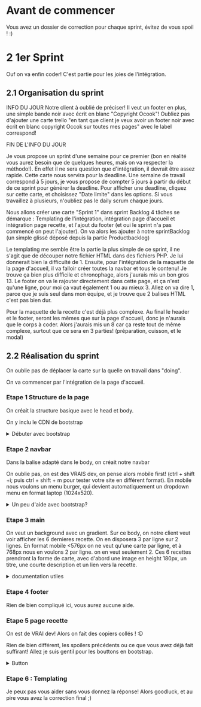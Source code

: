 # Avant de commencer 

Vous avez un dossier de correction pour chaque sprint, évitez de vous spoil ! :) 

# 2 1er Sprint
Ouf on va enfin coder! C'est partie pour les joies de l'intégration.

## 2.1 Organisation du sprint
INFO DU JOUR
Notre client à oublié de préciser! Il veut un footer en plus, une simple bande noir avec écrit en blanc "Copyright Ocook"! Oubliez pas d'ajouter une carte trello "en tant que client je veux avoir un footer noir avec écrit en blanc copyright Occok sur toutes mes pages" avec le label correspond!

FIN DE L'INFO DU JOUR

Je vous propose un sprint d'une semaine pour ce premier (bon en réalité vous aurez besoin que de quelques heures, mais on va respecter la méthodo!). En effet il ne sera question que d'intégration, il devrait être assez rapide. Cette carte nous servira pour la deadline. Une semaine de travail correspond à 5 jours, je vous propose de compter 5 jours à partir du début de ce sprint pour générer la deadline. Pour afficher une deadline, cliquez sur cette carte, et choisissez "Date limite" dans les options. Si vous travaillez à plusieurs, n'oubliez pas le daily scrum chaque jours.

Nous allons créer une carte "Sprint 1" dans sprint Backlog 4 tâches se démarque : Templating de l'intégration, intégration page d'accueil et intégration page recette, et l'ajout du footer (et oui le sprint n'a pas commencé on peut l'ajouter). On va alors les ajouter à notre sprintBacklog (un simple glissé déposé depuis la partie Productbacklog)

Le templating me semble être la partie la plus simple de ce sprint, il ne s'agit que de découper notre fichier HTML dans des fichiers PHP. Je lui donnerait bien la difficulté de 1. Ensuite, pour l'intégration de la maquette de la page d'accueil, il va falloir créer toutes la navbar et tous le contenu! Je trouve ça bien plus difficile et chronophage, alors j'aurais mis un bon gros 13. Le footer on va le rajouter directement dans cette page, et ça n'est qu'une ligne, pour moi ça vaut également 1 ou au mieux 3. Allez on va dire 1, parce que je suis seul dans mon équipe, et je trouve que 2 balises HTML c'est pas bien dur.

Pour la maquette de la recette c'est déjà plus complexe. Au final le header et le footer, seront les mêmes que sur la page d'accueil, donc je n'aurais que le corps à coder. Alors j'aurais mis un 8 car ça reste tout de même complexe, surtout que ce sera en 3 parties! (préparation, cuisson, et le modal)

## 2.2 Réalisation du sprint

On oublie pas de déplacer la carte sur la quelle on travail dans "doing".

On va commencer par l'intégration de la page d'accueil.

### Etape 1 Structure de la page

On créait la structure basique avec le head et body.

On y inclu le CDN de bootstrap
<details><summary>Débuter avec bootstrap</summary>
https://getbootstrap.com/docs/4.3/getting-started/introduction/
</details>

### Etape 2 navbar

Dans la balise adapté dans le body, on créait notre navbar

On oublie pas, on est des VRAIS dev, on pense alors mobile first! (ctrl + shift +i; puis ctrl + shift + m pour tester votre site en différent format).
En mobile nous voulons un menu burger, qui devient automatiquement un dropdown menu en format laptop (1024x520).

<details><summary>Un peu d'aide avec bootstrap?</summary>



https://getbootstrap.com/docs/4.3/components/navbar/

Pour le logo et le bg : 

https://getbootstrap.com/docs/4.0/utilities/colors/
https://getbootstrap.com/docs/4.0/utilities/borders/

<details><summary>Solution</summary

<details><summary>Navbar</summary>

``` html
    <header>
        <nav class="navbar navbar-expand-lg navbar-dark bg-success">
            <a class="navbar-brand" href="#"><span class="text-light">O</span><span
                    class="text-success bg-light border border-left-0 border rounded-circle">cook</span></a>
            <button class="navbar-toggler collapsed" type="button" data-toggle="collapse"
                data-target="#navbarNavDropdown" aria-controls="navbarNavDropdown" aria-expanded="false"
                aria-label="Toggle navigation">
                <span class="navbar-toggler-icon"></span>
            </button>
            <div class="collapse navbar-collapse" id="navbarNavDropdown">
                <ul class="navbar-nav">
                    <li class="nav-item dropdown">
                        <a class="nav-link dropdown-toggle" href="#" id="navbarDropdownMenuLink" role="button"
                            data-toggle="dropdown" aria-haspopup="true" aria-expanded="false">
                            Viandes
                        </a>
                        <div class="dropdown-menu" aria-labelledby="navbarDropdownMenuLink">
                            <a class="dropdown-item" href="#">Boeuf</a>
                            <a class="dropdown-item" href="#">Poulet</a>
                            <a class="dropdown-item" href="#">Tofu</a>
                        </div>
                    </li>
                </ul>
            </div>
        </nav>
    </header>
```

</details>

</details>
</details>

### Etape 3 main

On veut un background avec un gradient. Sur ce body, on notre client veut voir afficher les 6 dernieres recette. On en disposera 3 par ligne sur 2 lignes. En format mobile <576px on ne veut qu'une carte par ligne, et à 768px nous en voulons 2 par ligne. on en veut seulement 2.
Ces 6 recettes prendront la forme de carte, avec d'abord une image en height 180px, un titre, une courte description et un lien vers la recette.

<details><summary>documentation utiles</summary>
Pour le background https://developer.mozilla.org/fr/docs/Web/CSS/linear-gradient

Pour les cartes et la gestion de leur disposition :
https://getbootstrap.com/docs/4.0/layout/grid/
https://getbootstrap.com/docs/4.0/components/card/
https://getbootstrap.com/docs/4.0/utilities/spacing/

Pour la taille des images :
https://www.w3schools.com/css/css_dimension.asp
<details><summary>Solution</summary>
</details>

``` html
    <main>
        <div class="container mx-auto my-4">
            <div class="row d-flex justify-content-around">
                <div class="card col-lg-3 m-2">
                    <img class="card-img-top center mt-1" src="utils/images/img1.jpg" alt="Churos">
                    <div class="card-body">
                        <h5 class="card-title">Tarte à la claque</h5>
                        <p class="card-text">Lorem ipsum dolor sit amet consectetur adipisicing elit. Optio iure consequatur aperiam repudiandae ipsam exercitationem dolorum rem quaerat vitae officia?
                            content.</p>
                        <a href="#" class="btn btn-primary">Voir la recette</a>
                    </div>
                </div>
                <div class="card col-lg-3 m-2">
                    <img class="card-img-top center mt-1" src="utils/images/img1.jpg" alt="Churos">
                    <div class="card-body">
                        <h5 class="card-title">Churros de m&m's</h5>
                        <p class="card-text">Lorem ipsum dolor sit amet consectetur adipisicing elit. Debitis ratione in repudiandae consequuntur ad repellendus vero numquam eius! Earum, eligendi!
                            </p>
                        <a href="#" class="btn btn-primary">Voir la recette</a>
                    </div>
                </div>
                <div class="card col-lg-3 m-2">
                    <img class="card-img-top center mt-1" src="utils/images/img1.jpg" alt="Churos">
                    <div class="card-body">
                        <h5 class="card-title">Recette random #2</h5>
                        <p class="card-text">Lorem ipsum dolor sit amet consectetur adipisicing elit. Debitis ratione in repudiandae consequuntur ad repellendus vero
                        numquam eius! Earum, eligendi!</p>
                        <a href="#" class="btn btn-primary">Voir la recette</a>
                    </div>
                </div>
                <div class="card col-lg-3 m-2">
                    <img class="card-img-top center mt-1" src="utils/images/img1.jpg" alt="Churos">
                    <div class="card-body">
                        <h5 class="card-title">Croquette pour oiseau</h5>
                        <p class="card-text">Lorem ipsum dolor sit amet consectetur adipisicing elit. Debitis ratione in repudiandae consequuntur ad repellendus vero
                        numquam eius! Earum, eligendi!</p>
                        <a href="#" class="btn btn-primary">Voir la recette</a>
                    </div>
                </div>
                <div class="card col-lg-3 m-2">
                    <img class="card-img-top center mt-1" src="utils/images/img1.jpg" alt="Churos">
                    <div class="card-body">
                        <h5 class="card-title">Canard au Pierre</h5>
                        <p class="card-text">Lorem ipsum dolor sit amet consectetur adipisicing elit. Debitis ratione in repudiandae consequuntur ad repellendus vero
                        numquam eius! Earum, eligendi!</p>
                        <a href="#" class="btn btn-primary">Voir la recette</a>
                    </div>
                </div>
                <div class="card col-lg-3 m-2">
                    <img class="card-img-top center mt-1" src="utils/images/img1.jpg" alt="Churos">
                    <div class="card-body">
                        <h5 class="card-title">O'clock's special cake</h5>
                        <p class="card-text">Lorem ipsum dolor sit amet consectetur adipisicing elit. Debitis ratione in repudiandae consequuntur ad repellendus vero
                        numquam eius! Earum, eligendi!</p>
                        <a href="#" class="btn btn-primary">Voir la recette</a>
                    </div>
                </div>
            </div>
        </div>
    </main>
```

Pour le css :

``` css
/** GENERAL CSS **/
    html {
        padding: 0;
        margin: 0;
    }
    body {
        font-size: 18px;
        background: rgb(115,62,5);
        background: linear-gradient(90deg, rgba(115,62,5,1) 0%, rgba(190,85,9,1) 100%, rgba(230,144,31,1) 100%);
    }
/** CARD CUSTOM CSS **/
    .card{
        width: 18rem;
    }
    .card-img-top{
        max-height: 180px;
        width: auto;
    }
```

</details>
</details>

### Etape 4 footer

Rien de bien compliqué ici, vous aurez aucune aide. 

### Etape 5 page recette

On est de VRAI dev! Alors on fait des copiers collés ! :D 

Rien de bien différent, les spoilers précédents ou ce que vous avez déjà fait suffirant!
Allez je suis gentil pour les bouttons en bootstrap.
<details><summary>Button</summary>
https://getbootstrap.com/docs/4.0/components/buttons/

<details><summary>Solution</summary>

```html

        <main>
            <div class="card border-success mx-auto my-4 w-75">
                <div class="card-header bg-success">Recette : dev en sauce</div>
                <div class="card-body">

                    <h5 class="card-title">Préparation des ingrédients</h5>
                </div>
                <ul class="list-group list-group-flush"></ul>
                <li class="list-group-item">
                    <p class="card-text">Etape 1 : Emincer un helper</p>
                </li>
                <li class="list-group-item">
                    <p class="card-text">Etape 2 : Couper en cube un dev</p>
                </li>
                <div class="card-body mx-auto">
                    <button type="button" class="btn btn-success">C'est fait</button>
                </div>


                <div class="card-body">
                    <h5 class="card-title">Cuisson</h5>
                </div>
                <ul class="list-group list-group-flush"></ul>
                <li class="list-group-item">Etape 1 : Mettre la préparation dans une vessie de jument</li>
                <li class="list-group-item">Etape 2 : Mettre à 1240° dans un volcan pendant 3 secondes</li>
                <div class="card-body mx-auto">
                    <button type="button" class="btn btn-success">C'est fait</button>
                </div>
            </div>
        </div>
    </main>
 ```

</details>
</details>

### Etape 6 : Templating

Je peux pas vous aider sans vous donnez la réponse!
Alors goodluck, et au pire vous avez la correction final ;)

